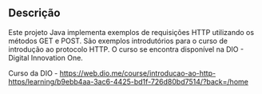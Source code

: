 Descrição
---------
Este projeto Java implementa exemplos de requisições HTTP utilizando os métodos GET e POST.
São exemplos introdutórios para o curso de introdução ao protocolo HTTP.
O curso se encontra disponível na DIO - Digital Innovation One. 

Curso da DIO - https://web.dio.me/course/introducao-ao-http-https/learning/b9ebb4aa-3ac6-4425-bd1f-726d80bd7514/?back=/home
